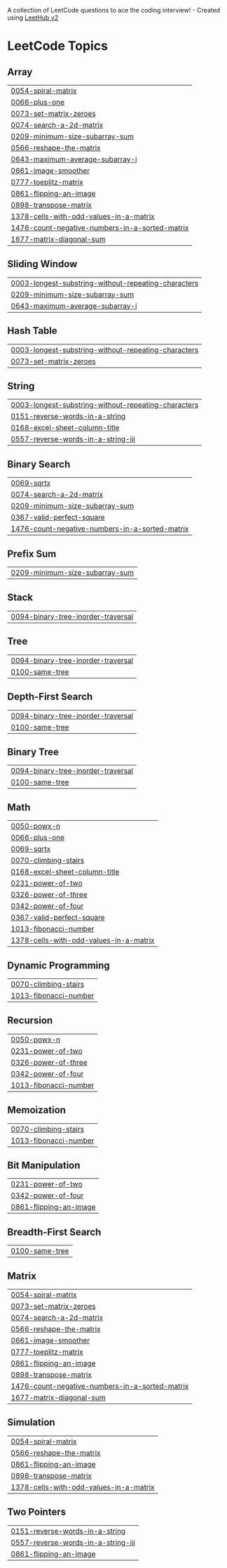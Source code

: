 A collection of LeetCode questions to ace the coding interview! - Created using [LeetHub v2](https://github.com/arunbhardwaj/LeetHub-2.0)
<!---LeetCode Topics Start-->
# LeetCode Topics
## Array
|  |
| ------- |
| [0054-spiral-matrix](https://github.com/ShreyanshuDas/leetcode/tree/master/0054-spiral-matrix) |
| [0066-plus-one](https://github.com/ShreyanshuDas/leetcode/tree/master/0066-plus-one) |
| [0073-set-matrix-zeroes](https://github.com/ShreyanshuDas/leetcode/tree/master/0073-set-matrix-zeroes) |
| [0074-search-a-2d-matrix](https://github.com/ShreyanshuDas/leetcode/tree/master/0074-search-a-2d-matrix) |
| [0209-minimum-size-subarray-sum](https://github.com/ShreyanshuDas/leetcode/tree/master/0209-minimum-size-subarray-sum) |
| [0566-reshape-the-matrix](https://github.com/ShreyanshuDas/leetcode/tree/master/0566-reshape-the-matrix) |
| [0643-maximum-average-subarray-i](https://github.com/ShreyanshuDas/leetcode/tree/master/0643-maximum-average-subarray-i) |
| [0661-image-smoother](https://github.com/ShreyanshuDas/leetcode/tree/master/0661-image-smoother) |
| [0777-toeplitz-matrix](https://github.com/ShreyanshuDas/leetcode/tree/master/0777-toeplitz-matrix) |
| [0861-flipping-an-image](https://github.com/ShreyanshuDas/leetcode/tree/master/0861-flipping-an-image) |
| [0898-transpose-matrix](https://github.com/ShreyanshuDas/leetcode/tree/master/0898-transpose-matrix) |
| [1378-cells-with-odd-values-in-a-matrix](https://github.com/ShreyanshuDas/leetcode/tree/master/1378-cells-with-odd-values-in-a-matrix) |
| [1476-count-negative-numbers-in-a-sorted-matrix](https://github.com/ShreyanshuDas/leetcode/tree/master/1476-count-negative-numbers-in-a-sorted-matrix) |
| [1677-matrix-diagonal-sum](https://github.com/ShreyanshuDas/leetcode/tree/master/1677-matrix-diagonal-sum) |
## Sliding Window
|  |
| ------- |
| [0003-longest-substring-without-repeating-characters](https://github.com/ShreyanshuDas/leetcode/tree/master/0003-longest-substring-without-repeating-characters) |
| [0209-minimum-size-subarray-sum](https://github.com/ShreyanshuDas/leetcode/tree/master/0209-minimum-size-subarray-sum) |
| [0643-maximum-average-subarray-i](https://github.com/ShreyanshuDas/leetcode/tree/master/0643-maximum-average-subarray-i) |
## Hash Table
|  |
| ------- |
| [0003-longest-substring-without-repeating-characters](https://github.com/ShreyanshuDas/leetcode/tree/master/0003-longest-substring-without-repeating-characters) |
| [0073-set-matrix-zeroes](https://github.com/ShreyanshuDas/leetcode/tree/master/0073-set-matrix-zeroes) |
## String
|  |
| ------- |
| [0003-longest-substring-without-repeating-characters](https://github.com/ShreyanshuDas/leetcode/tree/master/0003-longest-substring-without-repeating-characters) |
| [0151-reverse-words-in-a-string](https://github.com/ShreyanshuDas/leetcode/tree/master/0151-reverse-words-in-a-string) |
| [0168-excel-sheet-column-title](https://github.com/ShreyanshuDas/leetcode/tree/master/0168-excel-sheet-column-title) |
| [0557-reverse-words-in-a-string-iii](https://github.com/ShreyanshuDas/leetcode/tree/master/0557-reverse-words-in-a-string-iii) |
## Binary Search
|  |
| ------- |
| [0069-sqrtx](https://github.com/ShreyanshuDas/leetcode/tree/master/0069-sqrtx) |
| [0074-search-a-2d-matrix](https://github.com/ShreyanshuDas/leetcode/tree/master/0074-search-a-2d-matrix) |
| [0209-minimum-size-subarray-sum](https://github.com/ShreyanshuDas/leetcode/tree/master/0209-minimum-size-subarray-sum) |
| [0367-valid-perfect-square](https://github.com/ShreyanshuDas/leetcode/tree/master/0367-valid-perfect-square) |
| [1476-count-negative-numbers-in-a-sorted-matrix](https://github.com/ShreyanshuDas/leetcode/tree/master/1476-count-negative-numbers-in-a-sorted-matrix) |
## Prefix Sum
|  |
| ------- |
| [0209-minimum-size-subarray-sum](https://github.com/ShreyanshuDas/leetcode/tree/master/0209-minimum-size-subarray-sum) |
## Stack
|  |
| ------- |
| [0094-binary-tree-inorder-traversal](https://github.com/ShreyanshuDas/leetcode/tree/master/0094-binary-tree-inorder-traversal) |
## Tree
|  |
| ------- |
| [0094-binary-tree-inorder-traversal](https://github.com/ShreyanshuDas/leetcode/tree/master/0094-binary-tree-inorder-traversal) |
| [0100-same-tree](https://github.com/ShreyanshuDas/leetcode/tree/master/0100-same-tree) |
## Depth-First Search
|  |
| ------- |
| [0094-binary-tree-inorder-traversal](https://github.com/ShreyanshuDas/leetcode/tree/master/0094-binary-tree-inorder-traversal) |
| [0100-same-tree](https://github.com/ShreyanshuDas/leetcode/tree/master/0100-same-tree) |
## Binary Tree
|  |
| ------- |
| [0094-binary-tree-inorder-traversal](https://github.com/ShreyanshuDas/leetcode/tree/master/0094-binary-tree-inorder-traversal) |
| [0100-same-tree](https://github.com/ShreyanshuDas/leetcode/tree/master/0100-same-tree) |
## Math
|  |
| ------- |
| [0050-powx-n](https://github.com/ShreyanshuDas/leetcode/tree/master/0050-powx-n) |
| [0066-plus-one](https://github.com/ShreyanshuDas/leetcode/tree/master/0066-plus-one) |
| [0069-sqrtx](https://github.com/ShreyanshuDas/leetcode/tree/master/0069-sqrtx) |
| [0070-climbing-stairs](https://github.com/ShreyanshuDas/leetcode/tree/master/0070-climbing-stairs) |
| [0168-excel-sheet-column-title](https://github.com/ShreyanshuDas/leetcode/tree/master/0168-excel-sheet-column-title) |
| [0231-power-of-two](https://github.com/ShreyanshuDas/leetcode/tree/master/0231-power-of-two) |
| [0326-power-of-three](https://github.com/ShreyanshuDas/leetcode/tree/master/0326-power-of-three) |
| [0342-power-of-four](https://github.com/ShreyanshuDas/leetcode/tree/master/0342-power-of-four) |
| [0367-valid-perfect-square](https://github.com/ShreyanshuDas/leetcode/tree/master/0367-valid-perfect-square) |
| [1013-fibonacci-number](https://github.com/ShreyanshuDas/leetcode/tree/master/1013-fibonacci-number) |
| [1378-cells-with-odd-values-in-a-matrix](https://github.com/ShreyanshuDas/leetcode/tree/master/1378-cells-with-odd-values-in-a-matrix) |
## Dynamic Programming
|  |
| ------- |
| [0070-climbing-stairs](https://github.com/ShreyanshuDas/leetcode/tree/master/0070-climbing-stairs) |
| [1013-fibonacci-number](https://github.com/ShreyanshuDas/leetcode/tree/master/1013-fibonacci-number) |
## Recursion
|  |
| ------- |
| [0050-powx-n](https://github.com/ShreyanshuDas/leetcode/tree/master/0050-powx-n) |
| [0231-power-of-two](https://github.com/ShreyanshuDas/leetcode/tree/master/0231-power-of-two) |
| [0326-power-of-three](https://github.com/ShreyanshuDas/leetcode/tree/master/0326-power-of-three) |
| [0342-power-of-four](https://github.com/ShreyanshuDas/leetcode/tree/master/0342-power-of-four) |
| [1013-fibonacci-number](https://github.com/ShreyanshuDas/leetcode/tree/master/1013-fibonacci-number) |
## Memoization
|  |
| ------- |
| [0070-climbing-stairs](https://github.com/ShreyanshuDas/leetcode/tree/master/0070-climbing-stairs) |
| [1013-fibonacci-number](https://github.com/ShreyanshuDas/leetcode/tree/master/1013-fibonacci-number) |
## Bit Manipulation
|  |
| ------- |
| [0231-power-of-two](https://github.com/ShreyanshuDas/leetcode/tree/master/0231-power-of-two) |
| [0342-power-of-four](https://github.com/ShreyanshuDas/leetcode/tree/master/0342-power-of-four) |
| [0861-flipping-an-image](https://github.com/ShreyanshuDas/leetcode/tree/master/0861-flipping-an-image) |
## Breadth-First Search
|  |
| ------- |
| [0100-same-tree](https://github.com/ShreyanshuDas/leetcode/tree/master/0100-same-tree) |
## Matrix
|  |
| ------- |
| [0054-spiral-matrix](https://github.com/ShreyanshuDas/leetcode/tree/master/0054-spiral-matrix) |
| [0073-set-matrix-zeroes](https://github.com/ShreyanshuDas/leetcode/tree/master/0073-set-matrix-zeroes) |
| [0074-search-a-2d-matrix](https://github.com/ShreyanshuDas/leetcode/tree/master/0074-search-a-2d-matrix) |
| [0566-reshape-the-matrix](https://github.com/ShreyanshuDas/leetcode/tree/master/0566-reshape-the-matrix) |
| [0661-image-smoother](https://github.com/ShreyanshuDas/leetcode/tree/master/0661-image-smoother) |
| [0777-toeplitz-matrix](https://github.com/ShreyanshuDas/leetcode/tree/master/0777-toeplitz-matrix) |
| [0861-flipping-an-image](https://github.com/ShreyanshuDas/leetcode/tree/master/0861-flipping-an-image) |
| [0898-transpose-matrix](https://github.com/ShreyanshuDas/leetcode/tree/master/0898-transpose-matrix) |
| [1476-count-negative-numbers-in-a-sorted-matrix](https://github.com/ShreyanshuDas/leetcode/tree/master/1476-count-negative-numbers-in-a-sorted-matrix) |
| [1677-matrix-diagonal-sum](https://github.com/ShreyanshuDas/leetcode/tree/master/1677-matrix-diagonal-sum) |
## Simulation
|  |
| ------- |
| [0054-spiral-matrix](https://github.com/ShreyanshuDas/leetcode/tree/master/0054-spiral-matrix) |
| [0566-reshape-the-matrix](https://github.com/ShreyanshuDas/leetcode/tree/master/0566-reshape-the-matrix) |
| [0861-flipping-an-image](https://github.com/ShreyanshuDas/leetcode/tree/master/0861-flipping-an-image) |
| [0898-transpose-matrix](https://github.com/ShreyanshuDas/leetcode/tree/master/0898-transpose-matrix) |
| [1378-cells-with-odd-values-in-a-matrix](https://github.com/ShreyanshuDas/leetcode/tree/master/1378-cells-with-odd-values-in-a-matrix) |
## Two Pointers
|  |
| ------- |
| [0151-reverse-words-in-a-string](https://github.com/ShreyanshuDas/leetcode/tree/master/0151-reverse-words-in-a-string) |
| [0557-reverse-words-in-a-string-iii](https://github.com/ShreyanshuDas/leetcode/tree/master/0557-reverse-words-in-a-string-iii) |
| [0861-flipping-an-image](https://github.com/ShreyanshuDas/leetcode/tree/master/0861-flipping-an-image) |
<!---LeetCode Topics End-->